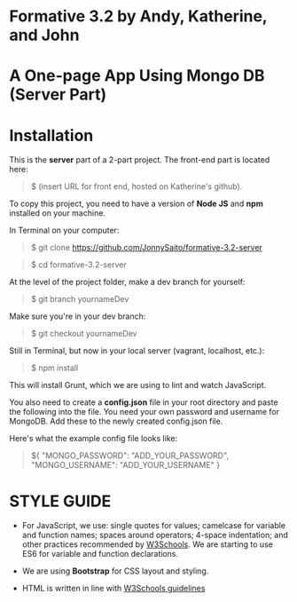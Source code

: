 # Formative 3.2 by Andy, Katherine, and John

# A One-page App Using Mongo DB (Server Part)


# Installation

This is the **server** part of a 2-part project. The front-end part is located here:
>$ (insert URL for front end, hosted on Katherine's github).

To copy this project, you need to have a version of **Node JS** and **npm** installed on your machine.

In Terminal on your computer:
>$ git clone https://github.com/JonnySaito/formative-3.2-server

>$ cd formative-3.2-server

At the level of the project folder, make a dev branch for yourself:
>$ git branch yournameDev

Make sure you're in your dev branch:
>$ git checkout yournameDev

Still in Terminal, but now in your local server (vagrant, localhost, etc.):
>$ npm install

This will install Grunt, which we are using to lint and watch JavaScript.

You also need to create a **config.json** file in your root directory and paste the following into the file. You need your own password and username for MongoDB. Add these to the newly created config.json file.

Here's what the example config file looks like:

>${
    "MONGO_PASSWORD": "ADD_YOUR_PASSWORD",
    "MONGO_USERNAME": "ADD_YOUR_USERNAME"
}


# STYLE GUIDE

- For JavaScript, we use: single quotes for values; camelcase for variable and function names; spaces around operators; 4-space indentation; and other practices recommended by [W3Schools](https://www.w3schools.com/js/js_conventions.asp). We are starting to use ES6 for variable and function declarations.

- We are using **Bootstrap** for CSS layout and styling.

- HTML is written in line with [W3Schools guidelines](https://www.w3schools.com/html/html5_syntax.asp)
